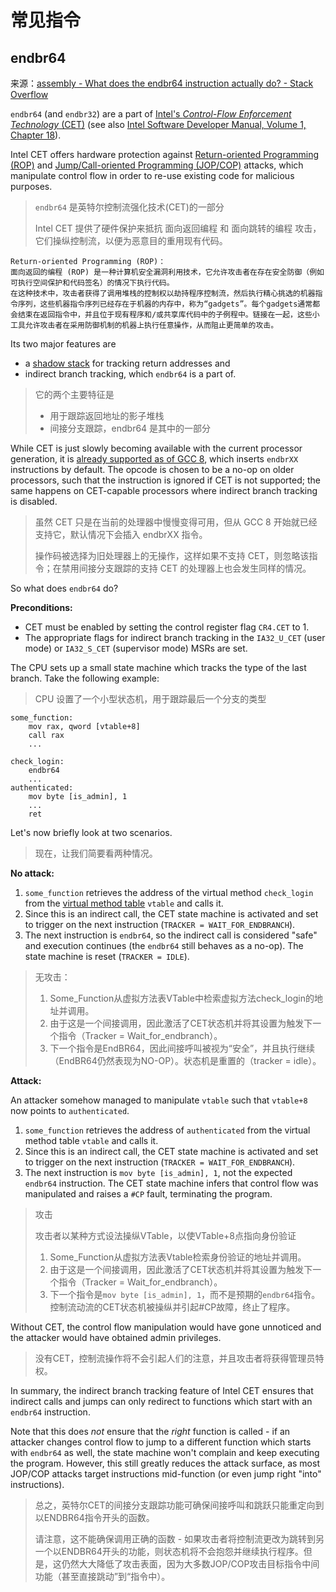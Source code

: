 # 常见指令

## endbr64

来源：[assembly - What does the endbr64 instruction actually do? - Stack Overflow](https://stackoverflow.com/questions/56905811/what-does-the-endbr64-instruction-actually-do)

`endbr64` (and `endbr32`) are a part of [Intel's *Control-Flow Enforcement Technology* (CET)](https://software.intel.com/content/www/us/en/develop/articles/technical-look-control-flow-enforcement-technology.html) (see also [Intel Software Developer Manual, Volume 1, Chapter 18](https://software.intel.com/content/www/us/en/develop/articles/intel-sdm.html)).

Intel CET offers hardware protection against [Return-oriented Programming (ROP)](https://en.wikipedia.org/wiki/Return-oriented_programming) and [Jump/Call-oriented Programming (JOP/COP)](https://security.stackexchange.com/questions/201196/concept-of-jump-oriented-programming-jop) attacks, which manipulate control flow in order to re-use existing code for malicious purposes.

> `endbr64` 是英特尔控制流强化技术(CET)的一部分
>
> Intel CET 提供了硬件保护来抵抗 面向返回编程 和 面向跳转的编程 攻击，它们操纵控制流，以便为恶意目的重用现有代码。

```
Return-oriented Programming (ROP)：
面向返回的编程 (ROP) 是一种计算机安全漏洞利用技术，它允许攻击者在存在安全防御（例如可执行空间保护和代码签名）的情况下执行代码。
在这种技术中，攻击者获得了调用堆栈的控制权以劫持程序控制流，然后执行精心挑选的机器指令序列，这些机器指令序列已经存在于机器的内存中，称为“gadgets”。每个gadgets通常都会结束在返回指令中，并且位于现有程序和/或共享库代码中的子例程中。链接在一起，这些小工具允许攻击者在采用防御机制的机器上执行任意操作，从而阻止更简单的攻击。
```

Its two major features are

- a [shadow stack](https://en.wikipedia.org/wiki/Shadow_stack) for tracking return addresses and
- indirect branch tracking, which `endbr64` is a part of.

> 它的两个主要特征是
>
> - 用于跟踪返回地址的影子堆栈
> - 间接分支跟踪，endbr64 是其中的一部分

While CET is just slowly becoming available with the current processor generation, it is [already supported as of GCC 8](https://gcc.gnu.org/gcc-8/changes.html), which inserts `endbrXX` instructions by default. The opcode is chosen to be a no-op on older processors, such that the instruction is ignored if CET is not supported; the same happens on CET-capable processors where indirect branch tracking is disabled.

> 虽然 CET 只是在当前的处理器中慢慢变得可用，但从 GCC 8 开始就已经支持它，默认情况下会插入 endbrXX 指令。
>
> 操作码被选择为旧处理器上的无操作，这样如果不支持 CET，则忽略该指令；在禁用间接分支跟踪的支持 CET 的处理器上也会发生同样的情况。

So what does `endbr64` do?

**Preconditions:**

- CET must be enabled by setting the control register flag `CR4.CET` to 1.
- The appropriate flags for indirect branch tracking in the `IA32_U_CET` (user mode) or `IA32_S_CET` (supervisor mode) MSRs are set.

The CPU sets up a small state machine which tracks the type of the last branch. Take the following example:

> CPU 设置了一个小型状态机，用于跟踪最后一个分支的类型

```assembly
some_function:
    mov rax, qword [vtable+8]
    call rax
    ...

check_login:
    endbr64
    ...
authenticated:
    mov byte [is_admin], 1
    ...
    ret
```

Let's now briefly look at two scenarios.

> 现在，让我们简要看两种情况。

**No attack:**

1. `some_function` retrieves the address of the virtual method `check_login` from the [virtual method table](https://en.wikipedia.org/wiki/Virtual_method_table) `vtable` and calls it.
2. Since this is an indirect call, the CET state machine is activated and set to trigger on the next instruction (`TRACKER = WAIT_FOR_ENDBRANCH`).
3. The next instruction is `endbr64`, so the indirect call is considered "safe" and execution continues (the `endbr64` still behaves as a no-op). The state machine is reset (`TRACKER = IDLE`).

> 无攻击：
>
> 1. Some_Function从虚拟方法表VTable中检索虚拟方法check_login的地址并调用。
> 2. 由于这是一个间接调用，因此激活了CET状态机并将其设置为触发下一个指令（Tracker = Wait_for_endbranch）。
> 3. 下一个指令是EndBR64，因此间接呼叫被视为“安全”，并且执行继续（EndBR64仍然表现为NO-OP）。状态机是重置的（tracker = idle）。

**Attack:**

An attacker somehow managed to manipulate `vtable` such that `vtable+8` now points to `authenticated`.

1. `some_function` retrieves the address of `authenticated` from the virtual method table `vtable` and calls it.
2. Since this is an indirect call, the CET state machine is activated and set to trigger on the next instruction (`TRACKER = WAIT_FOR_ENDBRANCH`).
3. The next instruction is `mov byte [is_admin], 1`, not the expected `endbr64` instruction. The CET state machine infers that control flow was manipulated and raises a `#CP` fault, terminating the program.

> 攻击
>
> 攻击者以某种方式设法操纵VTable，以使VTable+8点指向身份验证
>
> 1. Some_Function从虚拟方法表Vtable检索身份验证的地址并调用。
> 2. 由于这是一个间接调用，因此激活了CET状态机并将其设置为触发下一个指令（Tracker = Wait_for_endbranch）。
> 3. 下一个指令是`mov byte [is_admin], 1`，而不是预期的`endbr64`指令。控制流动流的CET状态机被操纵并引起#CP故障，终止了程序。

Without CET, the control flow manipulation would have gone unnoticed and the attacker would have obtained admin privileges.

> 没有CET，控制流操作将不会引起人们的注意，并且攻击者将获得管理员特权。

In summary, the indirect branch tracking feature of Intel CET ensures that indirect calls and jumps can only redirect to functions which start with an `endbr64` instruction.

Note that this does *not* ensure that the *right* function is called - if an attacker changes control flow to jump to a different function which starts with `endbr64` as well, the state machine won't complain and keep executing the program. However, this still greatly reduces the attack surface, as most JOP/COP attacks target instructions mid-function (or even jump right "into" instructions).

> 总之，英特尔CET的间接分支跟踪功能可确保间接呼叫和跳跃只能重定向到以ENDBR64指令开头的函数。
>
> 请注意，这不能确保调用正确的函数 - 如果攻击者将控制流更改为跳转到另一个以ENDBR64开头的功能，则状态机将不会抱怨并继续执行程序。但是，这仍然大大降低了攻击表面，因为大多数JOP/COP攻击目标指令中间功能（甚至直接跳动”到“指令中）。